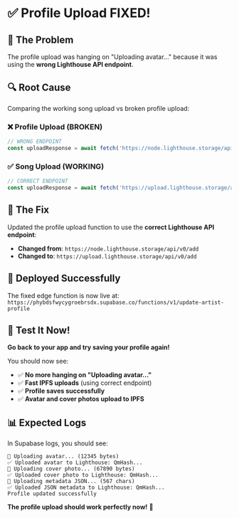 # ✅ Profile Upload FIXED!

## 🎯 **The Problem**
The profile upload was hanging on "Uploading avatar..." because it was using the **wrong Lighthouse API endpoint**.

## 🔍 **Root Cause**
Comparing the working song upload vs broken profile upload:

### ❌ **Profile Upload (BROKEN)**
```typescript
// WRONG ENDPOINT
const uploadResponse = await fetch('https://node.lighthouse.storage/api/v0/add', {
```

### ✅ **Song Upload (WORKING)**  
```typescript
// CORRECT ENDPOINT
const uploadResponse = await fetch('https://upload.lighthouse.storage/api/v0/add', {
```

## 🔧 **The Fix**
Updated the profile upload function to use the **correct Lighthouse API endpoint**:

- **Changed from**: `https://node.lighthouse.storage/api/v0/add`
- **Changed to**: `https://upload.lighthouse.storage/api/v0/add`

## 🚀 **Deployed Successfully**
The fixed edge function is now live at:
`https://phybdsfwycygroebrsdx.supabase.co/functions/v1/update-artist-profile`

## 🧪 **Test It Now!**

**Go back to your app and try saving your profile again!** 

You should now see:
- ✅ **No more hanging on "Uploading avatar..."**
- ✅ **Fast IPFS uploads** (using correct endpoint)
- ✅ **Profile saves successfully**
- ✅ **Avatar and cover photos upload to IPFS**

## 📊 **Expected Logs**
In Supabase logs, you should see:
```
🔄 Uploading avatar... (12345 bytes)
✅ Uploaded avatar to Lighthouse: QmHash...
🔄 Uploading cover photo... (67890 bytes)  
✅ Uploaded cover photo to Lighthouse: QmHash...
🔄 Uploading metadata JSON... (567 chars)
✅ Uploaded JSON metadata to Lighthouse: QmHash...
Profile updated successfully
```

**The profile upload should work perfectly now!** 🎉

